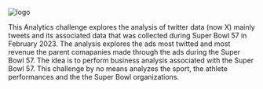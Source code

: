 ![logo](https://github.com/DebiAn575/Business_Applications/blob/main/Game%20Day%20Analytics%202023/GDA2023.jpg)

This Analytics challenge explores the analysis of twitter data (now X) mainly tweets and its associated data that was collected during Super Bowl 57 in February 2023. 
The analysis explores the ads most twitted and most revenue the parent comapanies made through the ads during the Super Bowl 57. 
The idea is to perform business analysis associated with the Super Bowl 57. 
This challenge by no means analyzes the sport, the athlete performances and the the Super Bowl organizations. 
